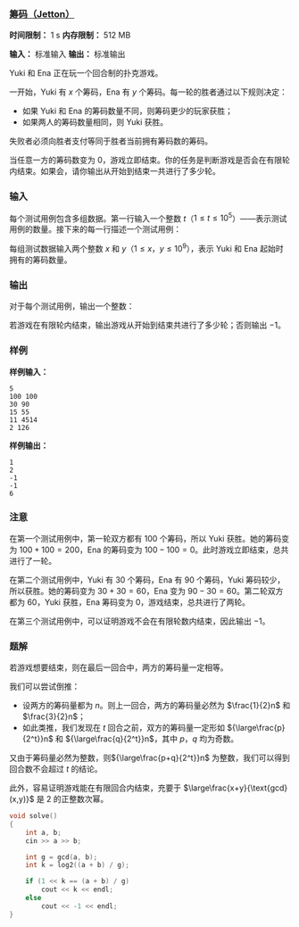 ### [筹码（Jetton）](https://ac.nowcoder.com/acm/contest/108300/J)

**时间限制：** 1 s
**内存限制：** 512 MB

**输入：** 标准输入
**输出：** 标准输出



Yuki 和 Ena 正在玩一个回合制的扑克游戏。

一开始，Yuki 有 $x$ 个筹码，Ena 有 $y$ 个筹码。每一轮的胜者通过以下规则决定：

* 如果 Yuki 和 Ena 的筹码数量不同，则筹码更少的玩家获胜；
* 如果两人的筹码数量相同，则 Yuki 获胜。

失败者必须向胜者支付等同于胜者当前拥有筹码数的筹码。

当任意一方的筹码数变为 $0$，游戏立即结束。你的任务是判断游戏是否会在有限轮内结束。如果会，请你输出从开始到结束一共进行了多少轮。







### 输入

每个测试用例包含多组数据。第一行输入一个整数 $t$（$1 \le t \le 10^5$）——表示测试用例的数量。接下来的每一行描述一个测试用例：

每组测试数据输入两个整数 $x$ 和 $y$（$1 \le x$，$y \le 10^9$），表示 Yuki 和 Ena 起始时拥有的筹码数量。





### 输出

对于每个测试用例，输出一个整数： 

若游戏在有限轮内结束，输出游戏从开始到结束共进行了多少轮；否则输出 $-1$。

 



### 样例

**样例输入：**

```
5
100 100
30 90
15 55
11 4514
2 126
```



**样例输出：**

```
1
2
-1
-1
6
```





### 注意

在第一个测试用例中，第一轮双方都有 $100$ 个筹码，所以 Yuki 获胜。她的筹码变为 $100 + 100 = 200$，Ena 的筹码变为 $100 - 100 = 0$。此时游戏立即结束，总共进行了一轮。

在第二个测试用例中，Yuki 有 $30$ 个筹码，Ena 有 $90$ 个筹码，Yuki 筹码较少，所以获胜。她的筹码变为 $30 + 30 = 60$，Ena 变为 $90 - 30 = 60$。第二轮双方都为 $60$，Yuki 获胜，Ena 筹码变为 $0$，游戏结束，总共进行了两轮。

在第三个测试用例中，可以证明游戏不会在有限轮数内结束，因此输出 $-1$。





### 题解

若游戏想要结束，则在最后一回合中，两方的筹码量一定相等。

我们可以尝试倒推：

* 设两方的筹码量都为 $n$。则上一回合，两方的筹码量必然为 $\frac{1}{2}n$ 和 $\frac{3}{2}n$；
* 如此类推，我们发现在 $t$ 回合之前，双方的筹码量一定形如 ${\large\frac{p}{2^t}}n$ 和 ${\large\frac{q}{2^t}}n$，其中 $p$，$q$ 均为奇数。

又由于筹码量必然为整数，则${\large\frac{p+q}{2^t}}n$ 为整数，我们可以得到回合数不会超过 $t$ 的结论。

此外，容易证明游戏能在有限回合内结束，充要于 $\large\frac{x+y}{\text{gcd}(x,y)}$ 是 $2$ 的正整数次幂。



```cpp
void solve()
{
	int a, b;
	cin >> a >> b;

	int g = gcd(a, b);
	int k = log2((a + b) / g);

	if (1 << k == (a + b) / g)
		cout << k << endl;
	else
		cout << -1 << endl;
}
```
